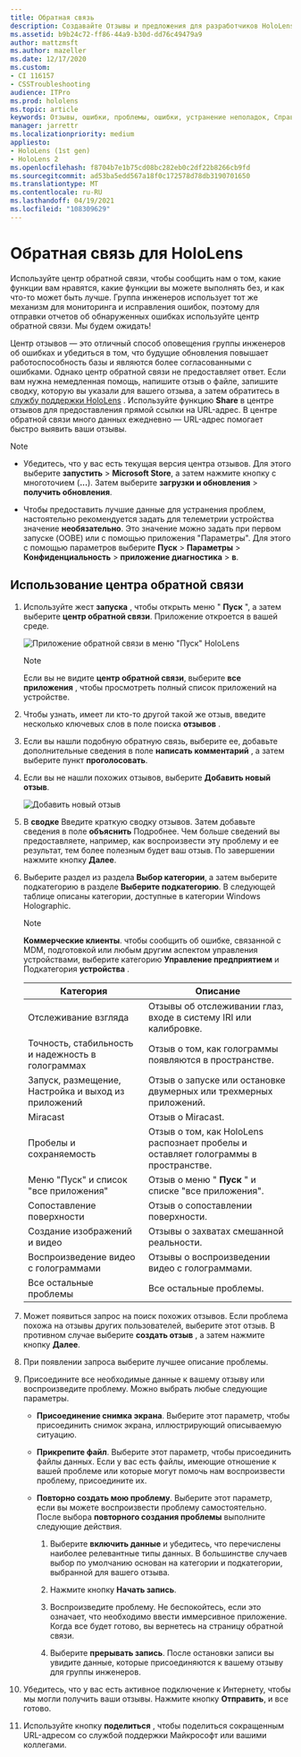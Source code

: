 ```yaml
---
title: Обратная связь
description: Создавайте Отзывы и предложения для разработчиков HoloLens и Windows Mixed Reality с помощью центра обратной связи.
ms.assetid: b9b24c72-ff86-44a9-b30d-dd76c49479a9
author: mattzmsft
ms.author: mazeller
ms.date: 12/17/2020
ms.custom:
- CI 116157
- CSSTroubleshooting
audience: ITPro
ms.prod: hololens
ms.topic: article
keywords: Отзывы, ошибки, проблемы, ошибки, устранение неполадок, Справка
manager: jarrettr
ms.localizationpriority: medium
appliesto:
- HoloLens (1st gen)
- HoloLens 2
ms.openlocfilehash: f8704b7e1b75cd08bc282eb0c2df22b8266cb9fd
ms.sourcegitcommit: ad53ba5edd567a18f0c172578d78db3190701650
ms.translationtype: MT
ms.contentlocale: ru-RU
ms.lasthandoff: 04/19/2021
ms.locfileid: "108309629"
---
```

# <a name="feedback-for-hololens"></a>Обратная связь для HoloLens

Используйте центр обратной связи, чтобы сообщить нам о том, какие функции вам нравятся, какие функции вы можете выполнять без, и как что-то может быть лучше. Группа инженеров использует тот же механизм для мониторинга и исправления ошибок, поэтому для отправки отчетов об обнаруженных ошибках используйте центр обратной связи. Мы будем ожидать!

Центр отзывов — это отличный способ оповещения группы инженеров об ошибках и убедиться в том, что будущие обновления повышает работоспособность базы и являются более согласованными с ошибками. Однако центр обратной связи не предоставляет ответ. Если вам нужна немедленная помощь, напишите отзыв о файле, запишите сводку, которую вы указали для вашего отзыва, а затем обратитесь в [службу поддержки HoloLens](https://support.microsoft.com/supportforbusiness/productselection?sapid=e9391227-fa6d-927b-0fff-f96288631b8f) . Используйте функцию **Share** в центре отзывов для предоставления прямой ссылки на URL-адрес. В центре обратной связи много данных ежедневно — URL-адрес помогает быстро выявить ваши отзывы.

> [!NOTE]  
>  
> - Убедитесь, что у вас есть текущая версия центра отзывов. Для этого выберите **запустить**  >  **Microsoft Store**, а затем нажмите кнопку с многоточием (**...**). Затем выберите **загрузки и обновления**  >  **получить обновления**.  
>  
> - Чтобы предоставить лучшие данные для устранения проблем, настоятельно рекомендуется задать для телеметрии устройства значение **необязательно**. Это значение можно задать при первом запуске (OOBE) или с помощью приложения "Параметры". Для этого с помощью параметров выберите **Пуск**  >  **Параметры**  >  **Конфиденциальность**  >  **приложение диагностика**  >  **в**.

## <a name="use-the-feedback-hub"></a>Использование центра обратной связи

1. Используйте жест **запуска** , чтобы открыть меню " **Пуск** ", а затем выберите **центр обратной связи**. Приложение откроется в вашей среде.

   ![Приложение обратной связи в меню "Пуск" HoloLens](./images/hololens2-feedbackhub-tile.png)
   > [!NOTE]  
   > Если вы не видите **центр обратной связи**, выберите **все приложения** , чтобы просмотреть полный список приложений на устройстве.

1. Чтобы узнать, имеет ли кто-то другой такой же отзыв, введите несколько ключевых слов в поле поиска **отзывов** .
1. Если вы нашли подобную обратную связь, выберите ее, добавьте дополнительные сведения в поле **написать комментарий** , а затем выберите пункт **проголосовать**.
1. Если вы не нашли похожих отзывов, выберите **Добавить новый отзыв**.

   ![Добавить новый отзыв](./images/hololens-feedback-1.png)

1. В **сводке** Введите краткую сводку отзывов. Затем добавьте сведения в поле **объяснить** Подробнее. Чем больше сведений вы предоставляете, например, как воспроизвести эту проблему и ее результат, тем более полезным будет ваш отзыв. По завершении нажмите кнопку **Далее**.

1. Выберите раздел из раздела **Выбор категории**, а затем выберите подкатегорию в разделе **Выберите подкатегорию**. В следующей таблице описаны категории, доступные в категории Windows Holographic.

   > [!NOTE]  
   > **Коммерческие клиенты**. чтобы сообщить об ошибке, связанной с MDM, подготовкой или любым другим аспектом управления устройствами, выберите категорию **Управление предприятием** и Подкатегория **устройства** .

   |Категория |Описание |
   | --- | --- |
   |Отслеживание взгляда |Отзывы об отслеживании глаз, входе в систему IRI или калибровке. |
   |Точность, стабильность и надежность в голограммах |Отзыв о том, как голограммы появляются в пространстве. |
   |Запуск, размещение, Настройка и выход из приложений |Отзыв о запуске или остановке двумерных или трехмерных приложений. |
   |Miracast |Отзыв о Miracast. |
   |Пробелы и сохраняемость |Отзыв о том, как HoloLens распознает пробелы и оставляет голограммы в пространстве. |
   |Меню "Пуск" и список "все приложения" |Отзыв о меню " **Пуск** " и списке "все приложения". |
   |Сопоставление поверхности |Отзыв о сопоставлении поверхности. |
   |Создание изображений и видео |Отзывы о захватах смешанной реальности. |
   |Воспроизведение видео с голограммами |Отзывы о воспроизведении видео с голограммами. |
   |Все остальные проблемы |Все остальные проблемы. |

1. Может появиться запрос на поиск похожих отзывов. Если проблема похожа на отзывы других пользователей, выберите этот отзыв. В противном случае выберите **создать отзыв** , а затем нажмите кнопку **Далее**.

1. При появлении запроса выберите лучшее описание проблемы.

1. Присоедините все необходимые данные к вашему отзыву или воспроизведите проблему. Можно выбрать любые следующие параметры.

   - **Присоединение снимка экрана**. Выберите этот параметр, чтобы присоединить снимок экрана, иллюстрирующий описываемую ситуацию.
   - **Прикрепите файл**. Выберите этот параметр, чтобы присоединить файлы данных. Если у вас есть файлы, имеющие отношение к вашей проблеме или которые могут помочь нам воспроизвести проблему, присоедините их.
   - **Повторно создать мою проблему**. Выберите этот параметр, если вы можете воспроизвести проблему самостоятельно. После выбора **повторного создания проблемы** выполните следующие действия.  

     1. Выберите **включить данные** и убедитесь, что перечислены наиболее релевантные типы данных. В большинстве случаев выбор по умолчанию основан на категории и подкатегории, выбранной для вашего отзыва.  
     1. Нажмите кнопку **Начать запись**.

     1. Воспроизведите проблему. Не беспокойтесь, если это означает, что необходимо ввести иммерсивное приложение. Когда все будет готово, вы вернетесь на страницу обратной связи.
     1. Выберите **прерывать запись**. После остановки записи вы увидите данные, которые присоединяются к вашему отзыву для группы инженеров.

1. Убедитесь, что у вас есть активное подключение к Интернету, чтобы мы могли получить ваши отзывы. Нажмите кнопку **Отправить**, и все готово.

1. Используйте кнопку **поделиться** , чтобы поделиться сокращенным URL-адресом со службой поддержки Майкрософт или вашими коллегами.
